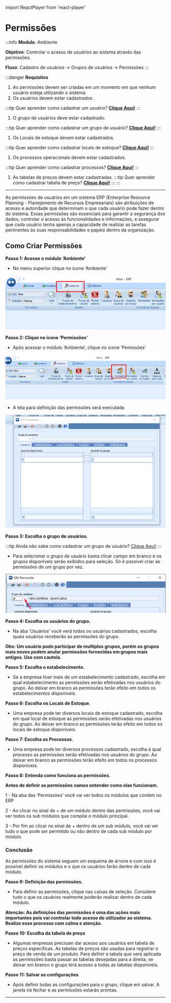 import ReactPlayer from 'react-player'

# Permissões

:::info
**Modulo**: Ambiente

**Objetivo**: Controlar o acesso de usuários ao sistema através das permissões.

**Fluxo**: Cadastro de usuários → Grupos de usuários → Permissões
:::

:::danger
**Requisitos**

1.  As permissões devem ser criadas em um momento em que nenhum usuário esteja utilizando o sistema.
2.  Os usuários devem estar cadastrados .

:::tip
Quer aprender como cadastrar um usuário? [**Clique Aqui!**](../ambiente/criacao-de-usuarios.md)
:::

1. O grupo de usuários deve estar cadastrado.

:::tip
Quer aprender como cadastrar um grupo de usuário? [**Clique Aqui!**](../ambiente/grupo-de-usuarios.md)
:::

1. Os Locais de estoque devem estar cadastrados.

:::tip
Quer aprender como cadastrar locais de estoque? [**Clique Aqui!**](../estoque/cadastrar-locais-de-estoque.md)
:::

1. Os processos operacionais devem estar cadastrados.

:::tip
Quer aprender como cadastrar processos? [**Clique Aqui!**](../../intro.md)
:::

1. As tabelas de preços devem estar cadastradas.
:::tip
Quer aprender como cadastrar tabela de preço? [**Clique Aqui!**](../../intro.md)
:::
:::

---

As permissões de usuários em um sistema ERP (Enterprise Resource Planning - Planejamento de Recursos Empresariais) são atribuições de acesso e autoridade que determinam o que cada usuário pode fazer dentro do sistema. Essas permissões são essenciais para garantir a segurança dos dados, controlar o acesso às funcionalidades e informações, e assegurar que cada usuário tenha apenas a capacidade de realizar as tarefas pertinentes às suas responsabilidades e papéis dentro da organização.

## Como Criar Permissões

**Passo 1: Acesse o módulo ‘Ambiente’**

- No menu superior clique no ícone ‘Ambiente’

![configurar-permissoes](./img/configurar-permissoes/configurar-permissoes.png)

**Passo 2: Clique no ícone ‘Permissões’**

- Após acessar o módulo ‘Ambiente’, clique no ícone ‘Pemissões’
 
![configurar-permissoes-1](./img/configurar-permissoes/configurar-permissoes-1.png)

- A tela para definição das permissões será executada

![configurar-permissoes-2](./img/configurar-permissoes/configurar-permissoes-2.png)

**Passo 3: Escolha o grupo de usuários.**

:::tip
Ainda não sabe como cadastrar um grupo de usuário? [Clique Aqui!](../ambiente/grupo-de-usuarios.md)
:::

- Para selecionar o grupo de usuário basta clicar campo em branco e os grupos disponíveis serão exibidos para seleção. Só é possível criar as permissões de um grupo por vez.

![configurar-permissoes-3](./img/configurar-permissoes/configurar-permissoes-3.png)

**Passo 4: Escolha os usuários do grupo.**

- Na aba ‘Usuários’ você verá todos os usuários cadastrados, escolha quais usuários receberão as permissões do grupo.

**Obs: Um usuário pode participar de multiplos grupos, porém os grupos mais novos podem anular permissões fornecidas em grupos mais antigos. Use com cautela.**

<ReactPlayer controls url='/videos/ambiente/configurar-permissoes.mp4'/>

**Passo 5: Escolha o estabelecimento.**

- Se a empresa tiver mais de um estabelecimento cadastrado, escolha em qual estabelecimento as permissões serão efetivadas nos usuários do grupo. Ao deixar em branco as permissões terão efeito em todos os estabelecimentos disponíveis.


<ReactPlayer controls url='/videos/ambiente/configurar-permissoes-1.mp4'/>

**Passo 6: Escolha os Locais de Estoque.**

- Uma empresa pode ter diversos locais de estoque cadastrado, escolha em qual local de estoque as permissões serão efetivadas nos usuários do grupo. Ao deixar em branco as permissões terão efeito em todos os locais de estoque disponíveis.

<ReactPlayer controls url='/videos/ambiente/configurar-permissoes-2.mp4'/>

**Passo 7: Escolha os Processos.**

- Uma empresa pode ter diversos processos cadastrado, escolha á qual processo as permissões serão efetivadas nos usuários do grupo. Ao deixar em branco as permissões terão efeito em todos os processos disponíveis.

<ReactPlayer controls url='/videos/ambiente/configurar-permissoes-3.mp4'/>

**Passo 8: Entenda como funciona as permissões.**

**Antes de definir as permissões vamos entender como elas funcionam.**

1 -  Na aba das ‘Permissões’ você vai ver todos os módulos que contém no ERP

<ReactPlayer controls url='/videos/ambiente/configurar-permissoes-4.mp4'/>

2 - Ao clicar no sinal de + de um módulo dentro das permissões, você vai ver todos os sub módulos que compõe o módulo principal.

<ReactPlayer controls url='/videos/ambiente/configurar-permissoes-5.mp4'/>

3 - Por fim ao clicar no sinal de + dentro de um sub módulo, você vai ver tudo o que pode ser permitido ou não dentro de cada sub módulo por módulo.

<ReactPlayer controls url='/videos/ambiente/configurar-permissoes-6.mp4'/>

### Conclusão

As permissões do sistema seguem um esquema de árvore e com isso é possível definir os módulos e o que os usuários farão dentro de cada módulo.

**Passo 9: Definição das permissões.**

- Para definir as permissões, clique nas caixas de seleção. Considere tudo o que os usuários realmente poderão realizar dentro de cada módulo.

**Atenção: As definições das permissões é uma das ações mais importantes pois vai controlar todo acesso do utilizador ao sistema. Realize esse processo com calma e atenção.**

<ReactPlayer controls url='/videos/ambiente/configurar-permissoes-7.mp4'/>

**Passo 10: Escolha da tabela de preço**

- Algumas empresas precisam dar acesso aos usuários em tabela de preços específicas. As tabelas de preços são usadas para registrar o preço de venda de um produto. Para definir a tabela que será aplicada as permissões basta passar as tabelas desejadas para a direita, se deixar em branco o grupo terá acesso a todas as tabelas disponíveis.

<ReactPlayer controls url='/videos/ambiente/configurar-permissoes-8.mp4'/>

**Passo 11: Salvar as configurações**

- Após definir todas as configurações para o grupo, clique em salvar. A janela irá fechar e as permissões estarão prontas.

<ReactPlayer controls url='/videos/ambiente/configurar-permissoes-9.mp4'/>

---